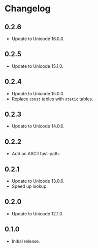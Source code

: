 # Changelog

## 0.2.6

- Update to Unicode 16.0.0.

## 0.2.5

- Update to Unicode 15.1.0.

## 0.2.4

- Update to Unicode 15.0.0.
- Replace `const` tables with `static` tables.

## 0.2.3

- Update to Unicode 14.0.0.

## 0.2.2

- Add an ASCII fast-path.

## 0.2.1

- Update to Unicode 13.0.0.
- Speed up lookup.

## 0.2.0

- Update to Unicode 12.1.0.

## 0.1.0

- Initial release.

